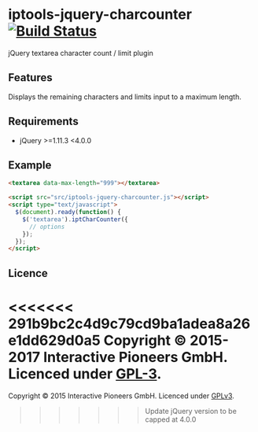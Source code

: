 # iptools-jquery-charcounter [![Build Status](http://img.shields.io/travis/interactive-pioneers/iptools-jquery-charcounter.svg)](https://travis-ci.org/interactive-pioneers/iptools-jquery-charcounter)

jQuery textarea character count / limit plugin

## Features
Displays the remaining characters and limits input to a maximum length.

## Requirements

- jQuery >=1.11.3 <4.0.0

## Example

```html
<textarea data-max-length="999"></textarea>

<script src="src/iptools-jquery-charcounter.js"></script>
<script type="text/javascript">
  $(document).ready(function() {
    $('textarea').iptCharCounter({
      // options
    });
  });
</script>

```

## Licence
<<<<<<< 291b9bc2c4d9c79cd9ba1adea8a26e1dd629d0a5
Copyright © 2015-2017 Interactive Pioneers GmbH. Licenced under [GPL-3](LICENSE).
=======
Copyright © 2015 Interactive Pioneers GmbH. Licenced under [GPLv3](LICENSE).
>>>>>>> Update jQuery version to be capped at 4.0.0
